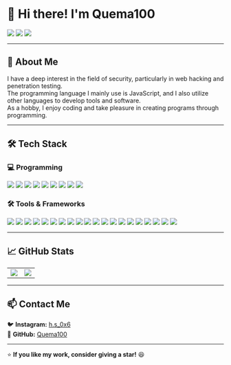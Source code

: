 # 👋 Hi there! I'm **Quema100**  
<div>
  <img src="https://komarev.com/ghpvc/?username=Quema100&label=Profile%20Views&color=blueviolet&style=flat" />
  <img src="https://img.shields.io/github/followers/Quema100?style=social" />
  <img src="https://img.shields.io/github/stars/Quema100?style=social" />
</div> 

---

## 🚀 About Me  

I have a deep interest in the field of security, particularly in web hacking and penetration testing.  
The programming language I mainly use is JavaScript, and I also utilize other languages to develop tools and software.  
As a hobby, I enjoy coding and take pleasure in creating programs through programming.  

---

## 🛠️ Tech Stack  

### 💻 Programming
<div>
  <img src="https://img.shields.io/badge/JavaScript-F7DF1E?style=flat&logo=javascript&logoColor=black" />
  <img src="https://img.shields.io/badge/EJS-752B58?style=flat&logo=ejs&logoColor=white" />
  <img src="https://img.shields.io/badge/JSON-000000?style=flat&logo=json&logoColor=white" />
  <img src="https://img.shields.io/badge/Python-3776AB?style=flat&logo=python&logoColor=white" />
  <img src="https://img.shields.io/badge/C-00599C?style=flat&logo=c&logoColor=white" />
  <img src="https://img.shields.io/badge/Dart-0175C2?style=flat&logo=dart&logoColor=white" />
  <img src="https://img.shields.io/badge/HTML-E34F26?style=flat&logo=html5&logoColor=white" />
  <img src="https://img.shields.io/badge/CSS-1572B6?style=flat&logo=css3&logoColor=white" />
  <img src="https://img.shields.io/badge/Kotlin-7F52FF?style=flat&logo=kotlin&logoColor=white" />
</div>  

### 🛠️ Tools & Frameworks  
<div>
  <img src="https://img.shields.io/badge/Node.js-339933?style=flat&logo=node.js&logoColor=white" />
  <img src="https://img.shields.io/badge/pnpm-F69220?style=flat&logo=pnpm&logoColor=white" />
  <img src="https://img.shields.io/badge/npx-00B8F4?style=flat&logo=npm&logoColor=white" />
  <img src="https://img.shields.io/badge/Yarn-2C8EBB?style=flat&logo=yarn&logoColor=white" />
  <img src="https://img.shields.io/badge/npm-CB3837?style=flat&logo=npm&logoColor=white" />
  <img src="https://img.shields.io/badge/Git-F05032?style=flat&logo=git&logoColor=white" />
  <img src="https://img.shields.io/badge/Firebase-FFCB2B?style=flat&logo=firebase&logoColor=black" />
  <img src="https://img.shields.io/badge/Flutter-02569B?style=flat&logo=flutter&logoColor=white"/>
  <img src="https://img.shields.io/badge/Express.js-000000?style=flat&logo=express&logoColor=white" />
  <img src="https://img.shields.io/badge/Flask-000000?style=flat&logo=flask&logoColor=white" />
  <img src="https://img.shields.io/badge/React-61DAFB?style=flat&logo=react&logoColor=black" />
  <img src="https://img.shields.io/badge/Electron-47848F?style=flat&logo=electron&logoColor=white" />
  <img src="https://img.shields.io/badge/Discord.js-5865F2?style=flat&logo=discord&logoColor=white" />
  <img src="https://img.shields.io/badge/Discord.py-3776AB?style=flat&logo=python&logoColor=white" />
  <img src="https://img.shields.io/badge/OpenCV-5C3EE8?style=flat&logo=opencv&logoColor=white" />
  <img src="https://img.shields.io/badge/Visual_Studio-5C2D91?style=flat?style=flat&logo=htmx&logoColor=white" />
  <img src="https://img.shields.io/badge/Visual_Studio_Code-007ACC?style=flat&logo=htmx&logoColor=white" />
  <img src="https://img.shields.io/badge/Android_Studio-3DDC84?style=flat&logo=android%20studio&logoColor=white" />
  <img src="https://img.shields.io/badge/IntelliJ_IDEA-000000?style=flat&logo=intellij%20idea&logoColor=white" />
  <img src="https://img.shields.io/badge/Kali_Linux-557C94?style=flat&logo=kalilinux&logoColor=white" />
</div>  

---

## 📈 GitHub Stats  

<table>
  <tr>
    <td>
      <img src="https://github-readme-stats.vercel.app/api?username=Quema100&show_icons=true&theme=radical" />
    </td>
    <td>
      <img src="https://github-readme-stats.vercel.app/api/top-langs/?username=Quema100&layout=compact&theme=radical" />
    </td>
  </tr>
</table>

---

## 📫 Contact Me  

🐦 **Instagram:** [h.s_0x6](https://www.instagram.com/h.s_0x6)  
📘 **GitHub:** [Quema100](https://github.com/Quema100)  

---

⭐ **If you like my work, consider giving a star!** 😆   

<!--
**Quema100/Quema100** is a ✨ _special_ ✨ repository because its `README.md` (this file) appears on your GitHub profile.

Here are some ideas to get you started:

- 🔭 I’m currently working on ...
- 🌱 I’m currently learning ...
- 👯 I’m looking to collaborate on ...
- 🤔 I’m looking for help with ...
- 💬 Ask me about ...
- 📫 How to reach me: ...
- 😄 Pronouns: ...
- ⚡ Fun fact: ...
-->

